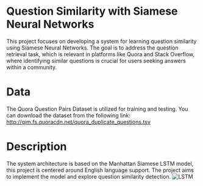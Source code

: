 # Question Similarity with Siamese Neural Networks

This project focuses on developing a system for learning question similarity using Siamese Neural Networks. The goal is to address the question retrieval task, which is relevant in platforms like Quora and Stack Overflow, where identifying similar questions is crucial for users seeking answers within a community.

# Data

The Quora Question Pairs Dataset is utilized for training and testing. You can download the dataset from the following link: http://qim.fs.quoracdn.net/quora_duplicate_questions.tsv

# Description

The system architecture is based on the Manhattan Siamese LSTM model, this project is centered around English language support. The project aims to implement the model and explore question similarity detection.
![LSTM](https://github.com/NissrineEttayeby/Questions_Similarity_Siamese_NNs/assets/108592629/e794b993-7540-48b3-ad42-0d9376c8e8cc)
